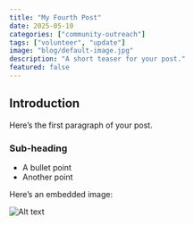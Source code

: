 ```yaml
---
title: "My Fourth Post"
date: 2025-05-10
categories: ["community-outreach"]
tags: ["volunteer", "update"]
image: "blog/default-image.jpg"
description: "A short teaser for your post."
featured: false
---
```


## Introduction

Here’s the first paragraph of your post.

### Sub‑heading

- A bullet point
- Another point

Here’s an embedded image:

![Alt text](/images/blog/default-image.jpg)
